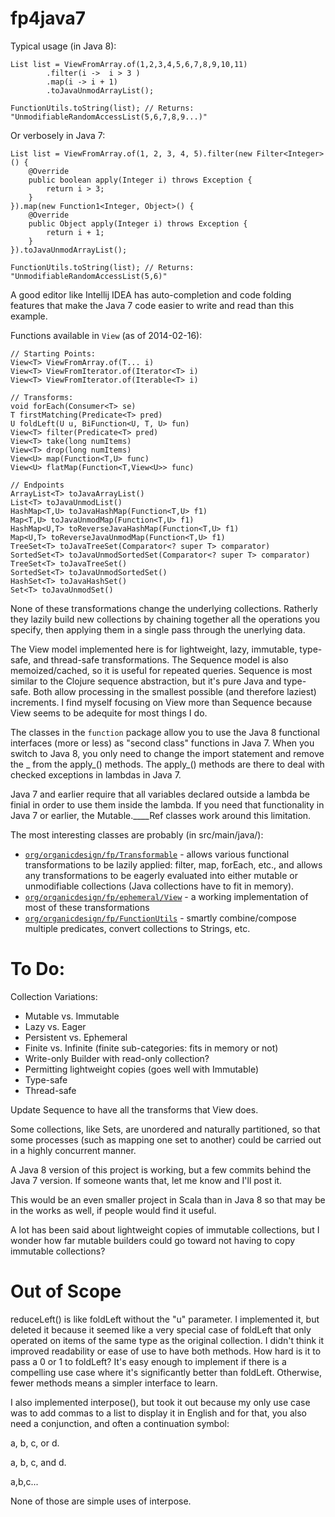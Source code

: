 fp4java7
========

Typical usage (in Java 8):

<pre><code>List<Integer> list = ViewFromArray.of(1,2,3,4,5,6,7,8,9,10,11)
        .filter(i -&gt;  i &gt; 3 )
        .map(i -&gt; i + 1)
        .toJavaUnmodArrayList();
        
FunctionUtils.toString(list); // Returns: "UnmodifiableRandomAccessList(5,6,7,8,9...)"</code></pre>

Or verbosely in Java 7:

<pre><code>List<Integer> list = ViewFromArray.of(1, 2, 3, 4, 5).filter(new Filter&lt;Integer&gt;() {
    @Override
    public boolean apply(Integer i) throws Exception {
        return i &gt; 3;
    }
}).map(new Function1&lt;Integer, Object&gt;() {
    @Override
    public Object apply(Integer i) throws Exception {
        return i + 1;
    }
}).toJavaUnmodArrayList();

FunctionUtils.toString(list); // Returns: "UnmodifiableRandomAccessList(5,6)"</code></pre>

A good editor like Intellij IDEA has auto-completion and code folding features that make the Java 7 code easier to write and read than this example.

Functions available in <code>View</code> (as of 2014-02-16):
<pre><code>// Starting Points:
View&lt;T&gt; ViewFromArray.of(T... i)
View&lt;T&gt; ViewFromIterator.of(Iterator&lt;T&gt; i)
View&lt;T&gt; ViewFromIterator.of(Iterable&lt;T&gt; i)

// Transforms:
void forEach(Consumer&lt;T&gt; se)
T firstMatching(Predicate&lt;T&gt; pred)
U foldLeft(U u, BiFunction&lt;U, T, U&gt; fun)
View&lt;T&gt; filter(Predicate&lt;T&gt; pred)
View&lt;T&gt; take(long numItems)
View&lt;T&gt; drop(long numItems)
View&lt;U&gt; map(Function&lt;T,U&gt; func)
View&lt;U&gt; flatMap(Function&lt;T,View&lt;U&gt;&gt; func)

// Endpoints
ArrayList&lt;T&gt; toJavaArrayList()
List&lt;T&gt; toJavaUnmodList()
HashMap&lt;T,U&gt; toJavaHashMap(Function&lt;T,U&gt; f1)
Map&lt;T,U&gt; toJavaUnmodMap(Function&lt;T,U&gt; f1)
HashMap&lt;U,T&gt; toReverseJavaHashMap(Function&lt;T,U&gt; f1)
Map&lt;U,T&gt; toReverseJavaUnmodMap(Function&lt;T,U&gt; f1)
TreeSet&lt;T&gt; toJavaTreeSet(Comparator&lt;? super T&gt; comparator)
SortedSet&lt;T&gt; toJavaUnmodSortedSet(Comparator&lt;? super T&gt; comparator)
TreeSet&lt;T&gt; toJavaTreeSet()
SortedSet&lt;T&gt; toJavaUnmodSortedSet()
HashSet&lt;T&gt; toJavaHashSet()
Set&lt;T&gt; toJavaUnmodSet()</code></pre>

None of these transformations change the underlying collections.  Ratherly they lazily build new collections by chaining together all the operations you specify, then applying them in a single pass through the unerlying data.

The View model implemented here is for lightweight, lazy, immutable, type-safe, and thread-safe transformations.
The Sequence model is also memoized/cached, so it is useful for repeated queries.
Sequence is most similar to the Clojure sequence abstraction, but it's pure Java and type-safe.
Both allow processing in the smallest possible (and therefore laziest) increments.
I find myself focusing on View more than Sequence because View seems to be adequite for most things I do.

The classes in the <code>function</code> package allow you to use the Java 8 functional interfaces (more or less) as "second class" functions in Java 7.
When you switch to Java 8, you only need to change the import statement and remove the _ from the apply_() methods.
The apply_() methods are there to deal with checked exceptions in lambdas in Java 7.

Java 7 and earlier require that all variables declared outside a lambda be finial in order to use them inside the lambda.
If you need that functionality in Java 7 or earlier, the Mutable.____Ref classes work around this limitation.

The most interesting classes are probably (in src/main/java/):
<ul>
<li><code><a href="https://github.com/GlenKPeterson/fp4java7/blob/master/src/main/java/org/organicdesign/fp/Transformable.java">org/organicdesign/fp/Transformable</a></code> - allows various functional transformations to be lazily applied: filter, map, forEach, etc., and allows any transformations to be eagerly evaluated into either mutable or unmodifiable collections (Java collections have to fit in memory).</li>
<li><code><a href="https://github.com/GlenKPeterson/fp4java7/blob/master/src/main/java/org/organicdesign/fp/ephemeral/View.java">org/organicdesign/fp/ephemeral/View</a></code> - a working implementation of most of these transformations</li>
<li><code><a href="https://github.com/GlenKPeterson/fp4java7/blob/master/src/main/java/org/organicdesign/fp/FunctionUtils.java">org/organicdesign/fp/FunctionUtils</a></code> - smartly combine/compose multiple predicates, convert collections to Strings, etc.</li>
</ul>

To Do:
======

Collection Variations:
 - Mutable vs. Immutable
 - Lazy vs. Eager
 - Persistent vs. Ephemeral
 - Finite vs. Infinite (finite sub-categories: fits in memory or not)
 - Write-only Builder with read-only collection?
 - Permitting lightweight copies (goes well with Immutable)
 - Type-safe
 - Thread-safe

Update Sequence to have all the transforms that View does.

Some collections, like Sets, are unordered and naturally partitioned, so that some processes (such as mapping one set to another) could be carried out in a highly concurrent manner.

A Java 8 version of this project is working, but a few commits behind the Java 7 version.  If
someone wants that, let me know and I'll post it.

This would be an even smaller project in Scala than in Java 8 so that may be in the works as well, if people would find it useful.

A lot has been said about lightweight copies of immutable collections, but I wonder how far
mutable builders could go toward not having to copy immutable collections?

Out of Scope
============

reduceLeft() is like foldLeft without the "u" parameter.
I implemented it, but deleted it because it seemed like a very special case of foldLeft that only operated on items of the same type as the original collection.
I didn't think it improved readability or ease of use to have both methods.
How hard is it to pass a 0 or 1 to foldLeft?
It's easy enough to implement if there is a compelling use case where it's significantly better than foldLeft.
Otherwise, fewer methods means a simpler interface to learn.

I also implemented interpose(), but took it out because my only use case was to add commas to a list to display
it in English and for that, you also need a conjunction, and often a continuation symbol:

a, b, c, or d.

a, b, c, and d.

a,b,c...

None of those are simple uses of interpose.
